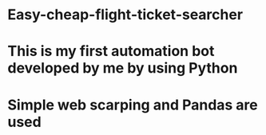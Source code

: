 # Easy-cheap-flight-ticket-searcher
# This is my first automation bot developed by me by using Python
# Simple web scarping and Pandas are used 
